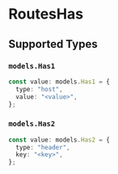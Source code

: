 # RoutesHas


## Supported Types

### `models.Has1`

```typescript
const value: models.Has1 = {
  type: "host",
  value: "<value>",
};
```

### `models.Has2`

```typescript
const value: models.Has2 = {
  type: "header",
  key: "<key>",
};
```

